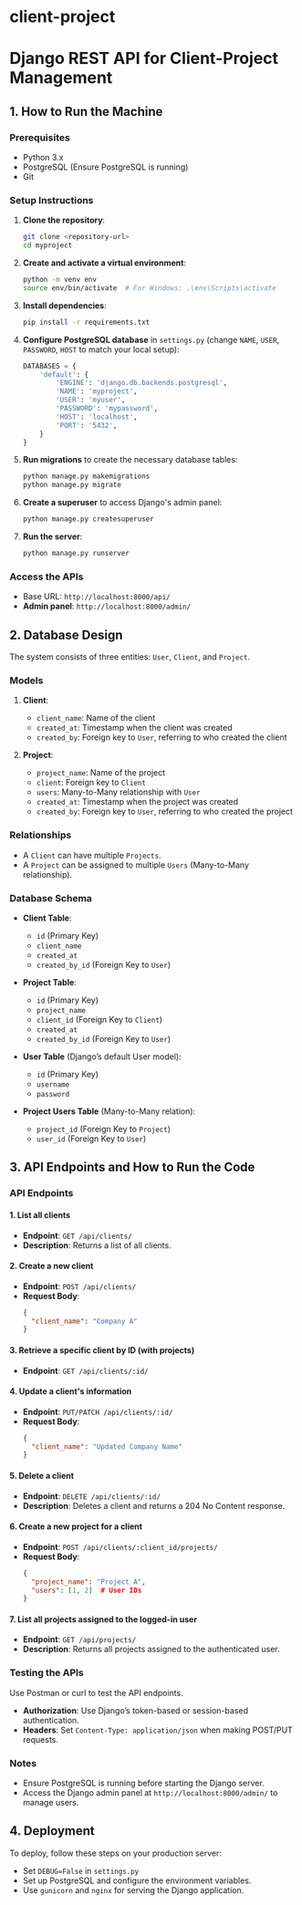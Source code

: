# client-project


# Django REST API for Client-Project Management

## 1. How to Run the Machine

### Prerequisites
- Python 3.x
- PostgreSQL (Ensure PostgreSQL is running)
- Git

### Setup Instructions

1. **Clone the repository**:
   ```bash
   git clone <repository-url>
   cd myproject
   ```

2. **Create and activate a virtual environment**:
   ```bash
   python -m venv env
   source env/bin/activate  # For Windows: .\env\Scripts\activate
   ```

3. **Install dependencies**:
   ```bash
   pip install -r requirements.txt
   ```

4. **Configure PostgreSQL database** in `settings.py` (change `NAME`, `USER`, `PASSWORD`, `HOST` to match your local setup):
   ```python
   DATABASES = {
       'default': {
           'ENGINE': 'django.db.backends.postgresql',
           'NAME': 'myproject',
           'USER': 'myuser',
           'PASSWORD': 'mypassword',
           'HOST': 'localhost',
           'PORT': '5432',
       }
   }
   ```

5. **Run migrations** to create the necessary database tables:
   ```bash
   python manage.py makemigrations
   python manage.py migrate
   ```

6. **Create a superuser** to access Django's admin panel:
   ```bash
   python manage.py createsuperuser
   ```

7. **Run the server**:
   ```bash
   python manage.py runserver
   ```

### Access the APIs
- Base URL: `http://localhost:8000/api/`
- **Admin panel**: `http://localhost:8000/admin/`

## 2. Database Design

The system consists of three entities: `User`, `Client`, and `Project`.

### Models

1. **Client**:
    - `client_name`: Name of the client
    - `created_at`: Timestamp when the client was created
    - `created_by`: Foreign key to `User`, referring to who created the client

2. **Project**:
    - `project_name`: Name of the project
    - `client`: Foreign key to `Client`
    - `users`: Many-to-Many relationship with `User`
    - `created_at`: Timestamp when the project was created
    - `created_by`: Foreign key to `User`, referring to who created the project

### Relationships

- A `Client` can have multiple `Projects`.
- A `Project` can be assigned to multiple `Users` (Many-to-Many relationship).

### Database Schema

- **Client Table**:
    - `id` (Primary Key)
    - `client_name`
    - `created_at`
    - `created_by_id` (Foreign Key to `User`)

- **Project Table**:
    - `id` (Primary Key)
    - `project_name`
    - `client_id` (Foreign Key to `Client`)
    - `created_at`
    - `created_by_id` (Foreign Key to `User`)

- **User Table** (Django’s default User model):
    - `id` (Primary Key)
    - `username`
    - `password`

- **Project Users Table** (Many-to-Many relation):
    - `project_id` (Foreign Key to `Project`)
    - `user_id` (Foreign Key to `User`)

## 3. API Endpoints and How to Run the Code

### API Endpoints

#### 1. List all clients
   - **Endpoint**: `GET /api/clients/`
   - **Description**: Returns a list of all clients.
   
#### 2. Create a new client
   - **Endpoint**: `POST /api/clients/`
   - **Request Body**:
     ```json
     {
       "client_name": "Company A"
     }
     ```

#### 3. Retrieve a specific client by ID (with projects)
   - **Endpoint**: `GET /api/clients/:id/`
   
#### 4. Update a client's information
   - **Endpoint**: `PUT/PATCH /api/clients/:id/`
   - **Request Body**:
     ```json
     {
       "client_name": "Updated Company Name"
     }
     ```
     
#### 5. Delete a client
   - **Endpoint**: `DELETE /api/clients/:id/`
   - **Description**: Deletes a client and returns a 204 No Content response.

#### 6. Create a new project for a client
   - **Endpoint**: `POST /api/clients/:client_id/projects/`
   - **Request Body**:
     ```json
     {
       "project_name": "Project A",
       "users": [1, 2]  # User IDs
     }
     ```

#### 7. List all projects assigned to the logged-in user
   - **Endpoint**: `GET /api/projects/`
   - **Description**: Returns all projects assigned to the authenticated user.

### Testing the APIs
Use Postman or curl to test the API endpoints.

- **Authorization**: Use Django’s token-based or session-based authentication.
- **Headers**: Set `Content-Type: application/json` when making POST/PUT requests.

### Notes
- Ensure PostgreSQL is running before starting the Django server.
- Access the Django admin panel at `http://localhost:8000/admin/` to manage users.

## 4. Deployment
To deploy, follow these steps on your production server:
- Set `DEBUG=False` in `settings.py`
- Set up PostgreSQL and configure the environment variables.
- Use `gunicorn` and `nginx` for serving the Django application.

